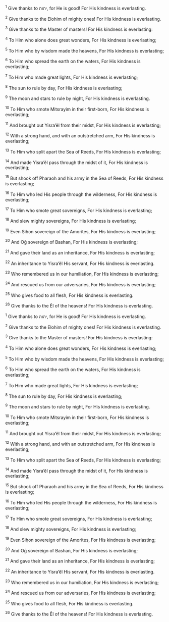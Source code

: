 <sup>1</sup> Give thanks to יהוה, for He is good! For His kindness is everlasting.

<sup>2</sup> Give thanks to the Elohim of mighty ones! For His kindness is everlasting.

<sup>3</sup> Give thanks to the Master of masters! For His kindness is everlasting:

<sup>4</sup> To Him who alone does great wonders, For His kindness is everlasting;

<sup>5</sup> To Him who by wisdom made the heavens, For His kindness is everlasting;

<sup>6</sup> To Him who spread the earth on the waters, For His kindness is everlasting;

<sup>7</sup> To Him who made great lights, For His kindness is everlasting;

<sup>8</sup> The sun to rule by day, For His kindness is everlasting;

<sup>9</sup> The moon and stars to rule by night, For His kindness is everlasting.

<sup>10</sup> To Him who smote Mitsrayim in their first-born, For His kindness is everlasting;

<sup>11</sup> And brought out Yisra’ĕl from their midst, For His kindness is everlasting;

<sup>12</sup> With a strong hand, and with an outstretched arm, For His kindness is everlasting;

<sup>13</sup> To Him who split apart the Sea of Reeds, For His kindness is everlasting;

<sup>14</sup> And made Yisra’ĕl pass through the midst of it, For His kindness is everlasting;

<sup>15</sup> But shook off Pharaoh and his army in the Sea of Reeds, For His kindness is everlasting;

<sup>16</sup> To Him who led His people through the wilderness, For His kindness is everlasting;

<sup>17</sup> To Him who smote great sovereigns, For His kindness is everlasting;

<sup>18</sup> And slew mighty sovereigns, For His kindness is everlasting;

<sup>19</sup> Even Siḥon sovereign of the Amorites, For His kindness is everlasting;

<sup>20</sup> And Oḡ sovereign of Bashan, For His kindness is everlasting;

<sup>21</sup> And gave their land as an inheritance, For His kindness is everlasting;

<sup>22</sup> An inheritance to Yisra’ĕl His servant, For His kindness is everlasting.

<sup>23</sup> Who remembered us in our humiliation, For His kindness is everlasting;

<sup>24</sup> And rescued us from our adversaries, For His kindness is everlasting;

<sup>25</sup> Who gives food to all flesh, For His kindness is everlasting.

<sup>26</sup> Give thanks to the Ĕl of the heavens! For His kindness is everlasting.

<sup>1</sup> Give thanks to יהוה, for He is good! For His kindness is everlasting.

<sup>2</sup> Give thanks to the Elohim of mighty ones! For His kindness is everlasting.

<sup>3</sup> Give thanks to the Master of masters! For His kindness is everlasting:

<sup>4</sup> To Him who alone does great wonders, For His kindness is everlasting;

<sup>5</sup> To Him who by wisdom made the heavens, For His kindness is everlasting;

<sup>6</sup> To Him who spread the earth on the waters, For His kindness is everlasting;

<sup>7</sup> To Him who made great lights, For His kindness is everlasting;

<sup>8</sup> The sun to rule by day, For His kindness is everlasting;

<sup>9</sup> The moon and stars to rule by night, For His kindness is everlasting.

<sup>10</sup> To Him who smote Mitsrayim in their first-born, For His kindness is everlasting;

<sup>11</sup> And brought out Yisra’ĕl from their midst, For His kindness is everlasting;

<sup>12</sup> With a strong hand, and with an outstretched arm, For His kindness is everlasting;

<sup>13</sup> To Him who split apart the Sea of Reeds, For His kindness is everlasting;

<sup>14</sup> And made Yisra’ĕl pass through the midst of it, For His kindness is everlasting;

<sup>15</sup> But shook off Pharaoh and his army in the Sea of Reeds, For His kindness is everlasting;

<sup>16</sup> To Him who led His people through the wilderness, For His kindness is everlasting;

<sup>17</sup> To Him who smote great sovereigns, For His kindness is everlasting;

<sup>18</sup> And slew mighty sovereigns, For His kindness is everlasting;

<sup>19</sup> Even Siḥon sovereign of the Amorites, For His kindness is everlasting;

<sup>20</sup> And Oḡ sovereign of Bashan, For His kindness is everlasting;

<sup>21</sup> And gave their land as an inheritance, For His kindness is everlasting;

<sup>22</sup> An inheritance to Yisra’ĕl His servant, For His kindness is everlasting.

<sup>23</sup> Who remembered us in our humiliation, For His kindness is everlasting;

<sup>24</sup> And rescued us from our adversaries, For His kindness is everlasting;

<sup>25</sup> Who gives food to all flesh, For His kindness is everlasting.

<sup>26</sup> Give thanks to the Ĕl of the heavens! For His kindness is everlasting.

